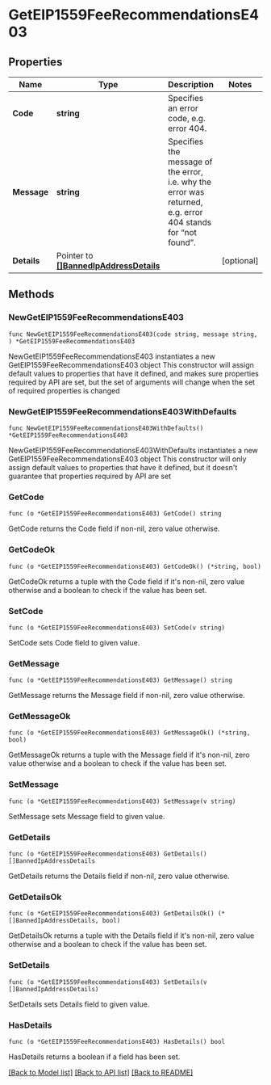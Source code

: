# GetEIP1559FeeRecommendationsE403

## Properties

Name | Type | Description | Notes
------------ | ------------- | ------------- | -------------
**Code** | **string** | Specifies an error code, e.g. error 404. | 
**Message** | **string** | Specifies the message of the error, i.e. why the error was returned, e.g. error 404 stands for “not found”. | 
**Details** | Pointer to [**[]BannedIpAddressDetails**](BannedIpAddressDetails.md) |  | [optional] 

## Methods

### NewGetEIP1559FeeRecommendationsE403

`func NewGetEIP1559FeeRecommendationsE403(code string, message string, ) *GetEIP1559FeeRecommendationsE403`

NewGetEIP1559FeeRecommendationsE403 instantiates a new GetEIP1559FeeRecommendationsE403 object
This constructor will assign default values to properties that have it defined,
and makes sure properties required by API are set, but the set of arguments
will change when the set of required properties is changed

### NewGetEIP1559FeeRecommendationsE403WithDefaults

`func NewGetEIP1559FeeRecommendationsE403WithDefaults() *GetEIP1559FeeRecommendationsE403`

NewGetEIP1559FeeRecommendationsE403WithDefaults instantiates a new GetEIP1559FeeRecommendationsE403 object
This constructor will only assign default values to properties that have it defined,
but it doesn't guarantee that properties required by API are set

### GetCode

`func (o *GetEIP1559FeeRecommendationsE403) GetCode() string`

GetCode returns the Code field if non-nil, zero value otherwise.

### GetCodeOk

`func (o *GetEIP1559FeeRecommendationsE403) GetCodeOk() (*string, bool)`

GetCodeOk returns a tuple with the Code field if it's non-nil, zero value otherwise
and a boolean to check if the value has been set.

### SetCode

`func (o *GetEIP1559FeeRecommendationsE403) SetCode(v string)`

SetCode sets Code field to given value.


### GetMessage

`func (o *GetEIP1559FeeRecommendationsE403) GetMessage() string`

GetMessage returns the Message field if non-nil, zero value otherwise.

### GetMessageOk

`func (o *GetEIP1559FeeRecommendationsE403) GetMessageOk() (*string, bool)`

GetMessageOk returns a tuple with the Message field if it's non-nil, zero value otherwise
and a boolean to check if the value has been set.

### SetMessage

`func (o *GetEIP1559FeeRecommendationsE403) SetMessage(v string)`

SetMessage sets Message field to given value.


### GetDetails

`func (o *GetEIP1559FeeRecommendationsE403) GetDetails() []BannedIpAddressDetails`

GetDetails returns the Details field if non-nil, zero value otherwise.

### GetDetailsOk

`func (o *GetEIP1559FeeRecommendationsE403) GetDetailsOk() (*[]BannedIpAddressDetails, bool)`

GetDetailsOk returns a tuple with the Details field if it's non-nil, zero value otherwise
and a boolean to check if the value has been set.

### SetDetails

`func (o *GetEIP1559FeeRecommendationsE403) SetDetails(v []BannedIpAddressDetails)`

SetDetails sets Details field to given value.

### HasDetails

`func (o *GetEIP1559FeeRecommendationsE403) HasDetails() bool`

HasDetails returns a boolean if a field has been set.


[[Back to Model list]](../README.md#documentation-for-models) [[Back to API list]](../README.md#documentation-for-api-endpoints) [[Back to README]](../README.md)


